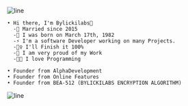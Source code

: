 ![line](https://github.com/bylickilabs/bylickilabs/assets/109308073/bfd77a60-d426-4470-b417-fdbab0166188) 

 
```yarn
• Hi there, I'm Bylickilabs👋
  -💍 Married since 2015
  -👶 I was born on March 17th, 1982
  -⚡ I'm a software Developer working on many Projects. 
  -🕵️‍♀️ I'll Finish it 100%
  -🧸 I am very proud of my Work 
  -🧑‍💻 I love Programming
  
• Founder from AlphaDevelopment
• Founder from Online Features
• Founder from BEA-512 (BYLICKILABS ENCRYPTION ALGORITHM)
``` 
  
![line](https://github.com/bylickilabs/bylickilabs/assets/109308073/bfd77a60-d426-4470-b417-fdbab0166188) 

<!--
**bylickilabs/bylickilabs** is a ✨ _special_ ✨ repository because its `README.md` (this file) appears on your GitHub profile.
-->
